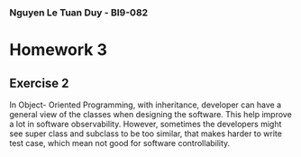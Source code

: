 ### Nguyen Le Tuan Duy - BI9-082

# Homework 3
## Exercise 2

 In Object- Oriented Programming, with inheritance, developer can have a general view of the classes when designing the software. This help improve a lot in software observability. However, sometimes the developers might see super class and subclass to be too similar, that makes harder to write test case, which mean not good for software controllability.  
